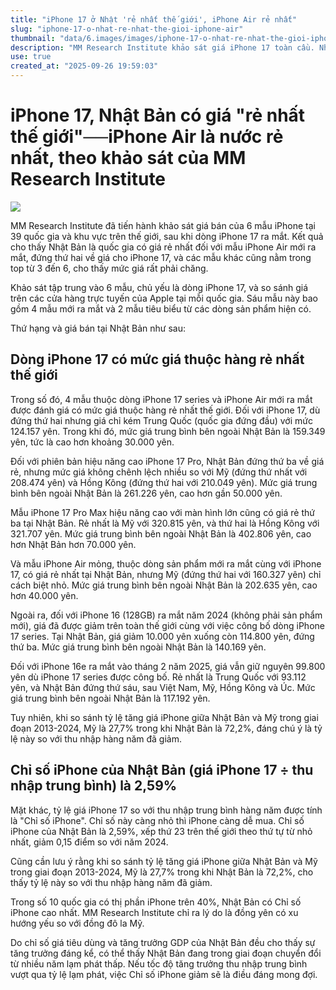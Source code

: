 ```yaml
---
title: "iPhone 17 ở Nhật 'rẻ nhất thế giới', iPhone Air rẻ nhất"
slug: "iphone-17-o-nhat-re-nhat-the-gioi-iphone-air"
thumbnail: "data/6.images/images/iphone-17-o-nhat-re-nhat-the-gioi-iphone-air.webp"
description: "MM Research Institute khảo sát giá iPhone 17 toàn cầu. Nhật Bản có giá iPhone Air rẻ nhất, iPhone 17 đứng thứ hai, các mẫu khác cũng rất cạnh tranh. Nghiên cứu cũng phân tích 'Chỉ số iPhone' và sự thay đổi giá."
use: true
created_at: "2025-09-26 19:59:03"
---
```


# iPhone 17, Nhật Bản có giá "rẻ nhất thế giới"──iPhone Air là nước rẻ nhất, theo khảo sát của MM Research Institute

![](/images/20250926-00000003-impkitw-000-2-view.webp)

MM Research Institute đã tiến hành khảo sát giá bán của 6 mẫu iPhone tại 39 quốc gia và khu vực trên thế giới, sau khi dòng iPhone 17 ra mắt. Kết quả cho thấy Nhật Bản là quốc gia có giá rẻ nhất đối với mẫu iPhone Air mới ra mắt, đứng thứ hai về giá cho iPhone 17, và các mẫu khác cũng nằm trong top từ 3 đến 6, cho thấy mức giá rất phải chăng.

Khảo sát tập trung vào 6 mẫu, chủ yếu là dòng iPhone 17, và so sánh giá trên các cửa hàng trực tuyến của Apple tại mỗi quốc gia. Sáu mẫu này bao gồm 4 mẫu mới ra mắt và 2 mẫu tiêu biểu từ các dòng sản phẩm hiện có.

Thứ hạng và giá bán tại Nhật Bản như sau:

## Dòng iPhone 17 có mức giá thuộc hàng rẻ nhất thế giới

Trong số đó, 4 mẫu thuộc dòng iPhone 17 series và iPhone Air mới ra mắt được đánh giá có mức giá thuộc hàng rẻ nhất thế giới. Đối với iPhone 17, dù đứng thứ hai nhưng giá chỉ kém Trung Quốc (quốc gia đứng đầu) với mức 124.157 yên. Trong khi đó, mức giá trung bình bên ngoài Nhật Bản là 159.349 yên, tức là cao hơn khoảng 30.000 yên.

Đối với phiên bản hiệu năng cao iPhone 17 Pro, Nhật Bản đứng thứ ba về giá rẻ, nhưng mức giá không chênh lệch nhiều so với Mỹ (đứng thứ nhất với 208.474 yên) và Hồng Kông (đứng thứ hai với 210.049 yên). Mức giá trung bình bên ngoài Nhật Bản là 261.226 yên, cao hơn gần 50.000 yên.

Mẫu iPhone 17 Pro Max hiệu năng cao với màn hình lớn cũng có giá rẻ thứ ba tại Nhật Bản. Rẻ nhất là Mỹ với 320.815 yên, và thứ hai là Hồng Kông với 321.707 yên. Mức giá trung bình bên ngoài Nhật Bản là 402.806 yên, cao hơn Nhật Bản hơn 70.000 yên.

Và mẫu iPhone Air mỏng, thuộc dòng sản phẩm mới ra mắt cùng với iPhone 17, có giá rẻ nhất tại Nhật Bản, nhưng Mỹ (đứng thứ hai với 160.327 yên) chỉ cách biệt nhỏ. Mức giá trung bình bên ngoài Nhật Bản là 202.635 yên, cao hơn 40.000 yên.

Ngoài ra, đối với iPhone 16 (128GB) ra mắt năm 2024 (không phải sản phẩm mới), giá đã được giảm trên toàn thế giới cùng với việc công bố dòng iPhone 17 series. Tại Nhật Bản, giá giảm 10.000 yên xuống còn 114.800 yên, đứng thứ ba. Mức giá trung bình bên ngoài Nhật Bản là 140.169 yên.

Đối với iPhone 16e ra mắt vào tháng 2 năm 2025, giá vẫn giữ nguyên 99.800 yên dù iPhone 17 series được công bố. Rẻ nhất là Trung Quốc với 93.112 yên, và Nhật Bản đứng thứ sáu, sau Việt Nam, Mỹ, Hồng Kông và Úc. Mức giá trung bình bên ngoài Nhật Bản là 117.192 yên.

Tuy nhiên, khi so sánh tỷ lệ tăng giá iPhone giữa Nhật Bản và Mỹ trong giai đoạn 2013-2024, Mỹ là 27,7% trong khi Nhật Bản là 72,2%, đáng chú ý là tỷ lệ này so với thu nhập hàng năm đã giảm.

## Chỉ số iPhone của Nhật Bản (giá iPhone 17 ÷ thu nhập trung bình) là 2,59%

Mặt khác, tỷ lệ giá iPhone 17 so với thu nhập trung bình hàng năm được tính là "Chỉ số iPhone". Chỉ số này càng nhỏ thì iPhone càng dễ mua. Chỉ số iPhone của Nhật Bản là 2,59%, xếp thứ 23 trên thế giới theo thứ tự từ nhỏ nhất, giảm 0,15 điểm so với năm 2024.

Cũng cần lưu ý rằng khi so sánh tỷ lệ tăng giá iPhone giữa Nhật Bản và Mỹ trong giai đoạn 2013-2024, Mỹ là 27,7% trong khi Nhật Bản là 72,2%, cho thấy tỷ lệ này so với thu nhập hàng năm đã giảm.

Trong số 10 quốc gia có thị phần iPhone trên 40%, Nhật Bản có Chỉ số iPhone cao nhất. MM Research Institute chỉ ra lý do là đồng yên có xu hướng yếu so với đồng đô la Mỹ.

Do chỉ số giá tiêu dùng và tăng trưởng GDP của Nhật Bản đều cho thấy sự tăng trưởng đáng kể, có thể thấy Nhật Bản đang trong giai đoạn chuyển đổi từ nhiều năm lạm phát thấp. Nếu tốc độ tăng trưởng thu nhập trung bình vượt qua tỷ lệ lạm phát, việc Chỉ số iPhone giảm sẽ là điều đáng mong đợi.